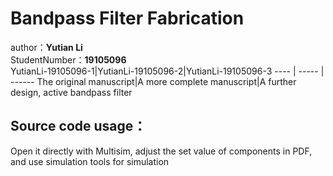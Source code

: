 # Bandpass Filter Fabrication  
author：**Yutian Li**  
StudentNumber：**19105096**  
YutianLi-19105096-1|YutianLi-19105096-2|YutianLi-19105096-3
 ---- | ----- | ------ 
The original manuscript|A more complete manuscript|A further design, active bandpass filter  
## Source code usage：  
Open it directly with Multisim, adjust the set value of components in PDF, and use simulation tools for simulation  
